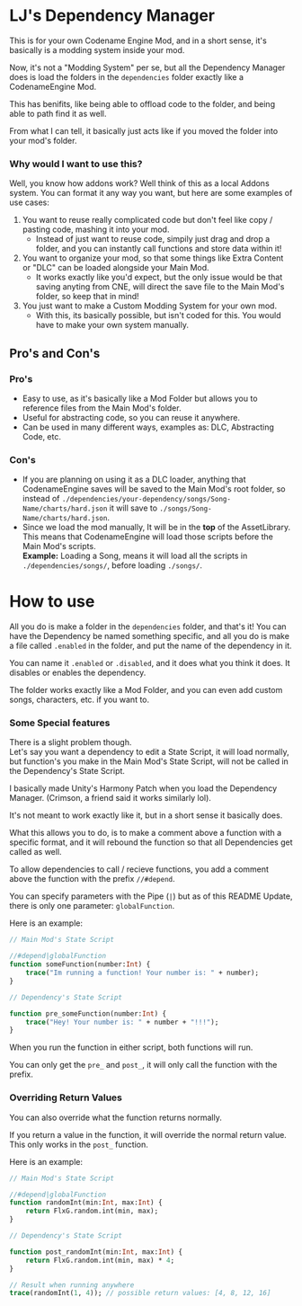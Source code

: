 # LJ's Dependency Manager
This is for your own Codename Engine Mod, and in a short sense, it's basically is a modding system inside your mod.

Now, it's not a "Modding System" per se, but all the Dependency Manager does is load the folders in the `dependencies` folder exactly like a CodenameEngine Mod.

This has benifits, like being able to offload code to the folder, and being able to path find it as well.

From what I can tell, it basically just acts like if you moved the folder into your mod's folder.

### Why would I want to use this?
Well, you know how addons work? Well think of this as a local Addons system. You can format it any way you want, but here are some examples of use cases:

1. You want to reuse really complicated code but don't feel like copy / pasting code, mashing it into your mod.
    - Instead of just want to reuse code, simpily just drag and drop a folder, and you can instantly call functions and store data within it!
2. You want to organize your mod, so that some things like Extra Content or "DLC" can be loaded alongside your Main Mod.
    - It works exactly like you'd expect, but the only issue would be that saving anyting from CNE, will direct the save file to the Main Mod's folder, so keep that in mind!
3. You just want to make a Custom Modding System for your own mod.
    - With this, its basically possible, but isn't coded for this. You would have to make your own system manually.


## Pro's and Con's

### Pro's
- Easy to use, as it's basically like a Mod Folder but allows you to reference files from the Main Mod's folder.
- Useful for abstracting code, so you can reuse it anywhere.
- Can be used in many different ways, examples as: DLC, Abstracting Code, etc.

### Con's
- If you are planning on using it as a DLC loader, anything that CodenameEngine saves will be saved to the Main Mod's root folder, so instead of `./dependencies/your-dependency/songs/Song-Name/charts/hard.json` it will save to `./songs/Song-Name/charts/hard.json`.
- Since we load the mod manually, It will be in the **top** of the AssetLibrary. This means that CodenameEngine will load those scripts before the Main Mod's scripts.<br>
**Example:** Loading a Song, means it will load all the scripts in `./dependencies/songs/`, before loading `./songs/`.

# How to use
All you do is make a folder in the `dependencies` folder, and that's it!
You can have the Dependency be named something specific, and all you do is make a file called `.enabled` in the folder, and put the name of the dependency in it.

You can name it `.enabled` or `.disabled`, and it does what you think it does. It disables or enables the dependency.

The folder works exactly like a Mod Folder, and you can even add custom songs, characters, etc. if you want to.

### Some Special features
There is a slight problem though.<br>
Let's say you want a dependency to edit a State Script, it will load normally, but function's you make in the Main Mod's State Script, will not be called in the Dependency's State Script.

I basically made Unity's Harmony Patch when you load the Dependency Manager. (Crimson, a friend said it works similarly lol).

It's not meant to work exactly like it, but in a short sense it basically does.

What this allows you to do, is to make a comment above a function with a specific format, and it will rebound the function so that all Dependencies get called as well.

To allow dependencies to call / recieve functions, you add a comment above the function with the prefix `//#depend`.

You can specify parameters with the Pipe (`|`) but as of this README Update, there is only one parameter: `globalFunction`.

Here is an example:
```haxe
// Main Mod's State Script

//#depend|globalFunction
function someFunction(number:Int) {
    trace("Im running a function! Your number is: " + number);
}
```
```haxe
// Dependency's State Script

function pre_someFunction(number:Int) {
    trace("Hey! Your number is: " + number + "!!!");
}
```
When you run the function in either script, both functions will run.

You can only get the `pre_` and `post_`, it will only call the function with the prefix.

### Overriding Return Values
You can also override what the function returns normally.

If you return a value in the function, it will override the normal return value. This only works in the `post_` function.

Here is an example:
```haxe
// Main Mod's State Script

//#depend|globalFunction
function randomInt(min:Int, max:Int) {
    return FlxG.random.int(min, max);
}
```
```haxe
// Dependency's State Script

function post_randomInt(min:Int, max:Int) {
    return FlxG.random.int(min, max) * 4;
}
```
```haxe
// Result when running anywhere
trace(randomInt(1, 4)); // possible return values: [4, 8, 12, 16]
```
